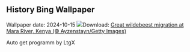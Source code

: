 ## History Bing Wallpaper
Wallpaper date: 2024-10-15
![](https://www.bing.com/th?id=OHR.MaraMigration_EN-GB1778078516_UHD.jpg&w=1000)Download: [Great wildebeest migration at Mara River, Kenya (© Ayzenstayn/Getty Images)](https://www.bing.com/th?id=OHR.MaraMigration_EN-GB1778078516_UHD.jpg)

Auto get programm by LtgX
